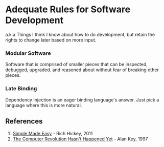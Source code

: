 # Adequate Rules for Software Development

a.k.a Things I think I know about how to do development, but retain the rights to change later based on more input.

### Modular Software
Software that is comprised of smaller pieces that can be inspected, debugged, upgraded. and reasoned about without fear of breaking other pieces.

### Late Binding
Dependency Injection is an eager binding language's answer.  Just pick a language where this is more natural.

## References
1. [Simple Made Easy](http://www.infoq.com/presentations/Simple-Made-Easy) - Rich Hickey, 2011
2. [The Computer Revolution Hasn't Happened Yet](https://www.youtube.com/watch?v=oKg1hTOQXoY) - Alan Key, 1997
